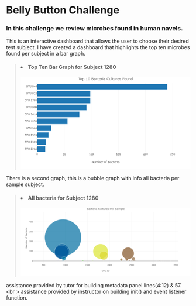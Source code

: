 # Belly Button Challenge

### In this challenge we review microbes found in human navels. 
This is an interactive dashboard that allows the user to choose their desired test subject.
I have created a dashboard that highlights the top ten microbes found per subject in a bar graph.

> #### <li> Top Ten Bar Graph for Subject 1280 </li>
> <img width="800" src="./Starter_Code/images/top_ten_bar_1280.png">
There is a second graph, this is a bubble graph with info all bacteria per sample subject. 
> #### <li> All bacteria for Subject 1280 </li>
> <img width="800" src="./Starter_Code/images/bacteria_per_sample_1280.png">

assistance provided by tutor for building metadata panel lines(4:12) & 57. <br \>
assistance provided by instructor on building init() and event listener function.


